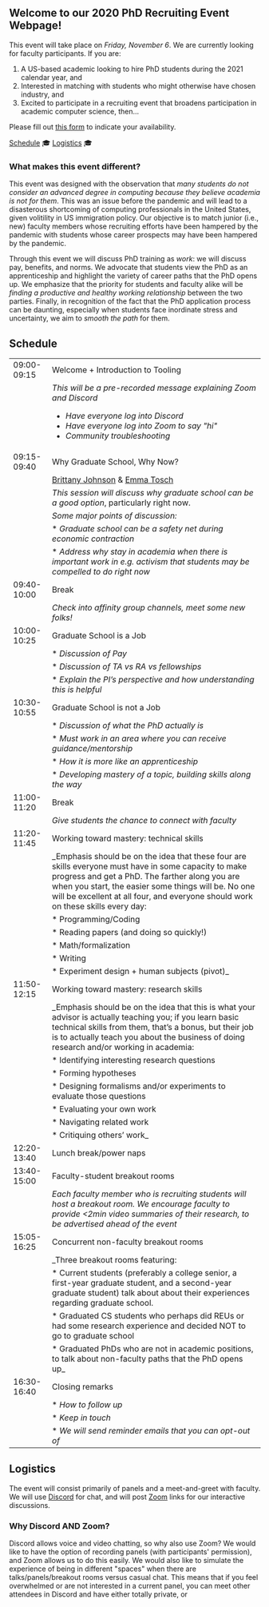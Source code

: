## Welcome to our 2020 PhD Recruiting Event Webpage!

This event will take place on *Friday, November 6*. We are currently looking for faculty participants. If you are:

1. A US-based academic looking to hire PhD students during the 2021 calendar year, and 
2. Interested in matching with students who might otherwise have chosen industry, and 
3. Excited to participate in a recruiting event that broadens participation in academic computer science, then...

Please fill out [this form](https://forms.gle/txQ2dp1dgbhMaqJT7) to indicate your availability.

[Schedule](#schedule) &#127891; [Logistics](#logistics)  	&#127891;

### What makes this event different?

This event was designed with the observation that _many students do not consider an advanced degree in computing because they believe academia is not for them_. This was an issue before the pandemic and will lead to a disasterous shortcoming of computing professionals in the United States, given volitility in US immigration policy. Our objective is to match junior (i.e., new) faculty members whose recruiting efforts have been hampered by the pandemic with students whose career prospects may have been hampered by the pandemic. 

Through this event we will discuss PhD training as _work_: we will discuss pay, benefits, and norms. We advocate that students view the PhD as an apprenticeship and highlight the variety of career paths that the PhD opens up. We emphasize that the priority for students and faculty alike will be _finding a productive and healthy working relationship_ between the two parties. Finally, in recognition of the fact that the PhD application process can be daunting, especially when students face inordinate stress and uncertainty, we aim to _smooth the path_ for them.

## Schedule

|             |    |
|-------------|----|
| 09:00-09:15 | Welcome + Introduction to Tooling |
|             | _This will be a pre-recorded message explaining Zoom and Discord_ <ul><li>_Have everyone log into Discord_ </li><li>_Have everyone log into Zoom to say "hi"_</li><li>_Community troubleshooting_</li></ul> |
| 09:15-09:40 | Why Graduate School, Why Now? |
|             | [Brittany Johnson](https://cs.gmu.edu/~johnsonb/) & [Emma Tosch](https://uvm.edu/~etosch) |
|             | _This session will discuss why graduate school can be a good option_, particularly right now. |
|             | _Some major points of discussion:_ |
|             | * _Graduate school can be a safety net during economic contraction_ |
|             | * _Address why stay in academia when there is important work in e.g. activism that students may be compelled to do right now_ |
| 09:40-10:00 | Break |
|             | _Check into affinity group channels, meet some new folks!_ |
| 10:00-10:25 | Graduate School is a Job | 
|             | * _Discussion of Pay_ |
|             | * _Discussion of TA vs RA vs fellowships_ |
|             | * _Explain the PI’s perspective and how understanding this is helpful_ |
| 10:30-10:55 | Graduate School is not a Job |
|             | * _Discussion of what the PhD actually is_ |
|             | * _Must work in an area where you can receive guidance/mentorship_ |
|             | * _How it is more like an apprenticeship_ | 
|             | * _Developing mastery of a topic, building skills along the way_ |
| 11:00-11:20 | Break |
|             | _Give students the chance to connect with faculty_ |
| 11:20-11:45 | Working toward mastery: technical skills |
|             | _Emphasis should be on the idea that these four are skills everyone must have in some capacity to make progress and get a PhD. The farther along you are when you start, the easier some things will be. No one will be excellent at all four, and everyone should work on these skills every day: |
|             | * Programming/Coding |
|             | * Reading papers (and doing so quickly!) |
|             | * Math/formalization |
|             | * Writing|
|             | * Experiment design + human subjects (pivot)_ |
| 11:50-12:15 | Working toward mastery: research skills |
|             | _Emphasis should be on the idea that this is what your advisor is actually teaching you; if you learn basic technical skills from them, that’s a bonus, but their job is to actually teach you about the business of doing research and/or working in academia: |
|             | * Identifying interesting research questions |
|             | * Forming hypotheses |
|             | * Designing formalisms and/or experiments to evaluate those questions |
|             | * Evaluating your own work |
|             | * Navigating related work |
|             | * Critiquing others’ work_ |
| 12:20-13:40 | Lunch break/power naps |
| 13:40-15:00 | Faculty-student breakout rooms |
|             | _Each faculty member who is recruiting students will host a breakout room. We encourage faculty to provide <2min video summaries of their research, to be advertised ahead of the event_ |
| 15:05-16:25 | Concurrent non-faculty breakout rooms | 
|             | _Three breakout rooms featuring: |
|             | * Current students (preferably a college senior, a first-year graduate student, and a second-year graduate student) talk about about their experiences regarding graduate school.  |
|             | * Graduated CS students who perhaps did REUs or had some research experience and decided NOT to go to graduate school 
|             | * Graduated PhDs who are not in academic positions, to talk about non-faculty paths that the PhD opens up_
| 16:30-16:40 | Closing remarks |
|             | * _How to follow up_ | 
|             | * _Keep in touch_ |
|             | * _We will send reminder emails that you can opt-out of_ |


## Logistics

The event will consist primarily of panels and a meet-and-greet with faculty. We will use [Discord](https://discord.com/) for chat, and will post [Zoom](https://zoom.us/) links for our interactive discussions. 

### Why Discord AND Zoom?

Discord allows voice and video chatting, so why also use Zoom? We would like to have the option of recording panels (with participants' permission), and Zoom allows us to do this easily. We would also like to simulate the experience of being in different "spaces" when there are talks/panels/breakout rooms versus casual chat. This means that if you feel overwhelmed or are not interested in a current panel, you can meet other attendees in Discord and have either totally private, or 
